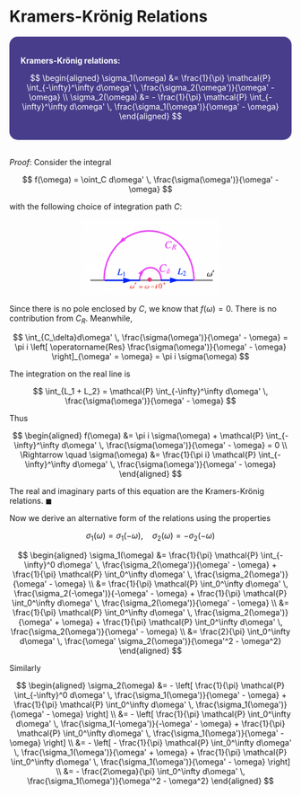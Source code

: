 <style>
    .katex {
        font-size: 1.1em;
    }
    .remark {
        border-radius: 15px;
        padding: 20px;
        background-color: SeaGreen;
        color: White;
    }
    .result {
        border-radius: 15px;
        padding: 20px;
        background-color: DarkSlateBlue;
        color: White;
    }
</style>

# Kramers-Krönig Relations

<div class="result">

**Kramers-Krönig relations:**

$$
\begin{aligned}
    \sigma_1(\omega) &= \frac{1}{\pi} \mathcal{P}
    \int_{-\infty}^\infty d\omega' \, 
    \frac{\sigma_2(\omega')}{\omega' - \omega}
    \\
    \sigma_2(\omega) &= - \frac{1}{\pi} \mathcal{P}
    \int_{-\infty}^\infty d\omega' \, 
    \frac{\sigma_1(\omega')}{\omega' - \omega}
\end{aligned}
$$

</div><br>

*Proof*: Consider the integral

$$
f(\omega) = \oint_C d\omega' \,
\frac{\sigma(\omega')}{\omega' - \omega}
$$

with the following choice of integration path $C$:

<center>
<img src="Figures/KK-int_path.png" width="250pt">
</center>

Since there is no pole enclosed by $C$, we know that $f(\omega) = 0$. There is no contribution from $C_R$. Meanwhile, 

$$
\int_{C_\delta}d\omega' \,
\frac{\sigma(\omega')}{\omega' - \omega}
= \pi i \left[
    \operatorname{Res} \frac{\sigma(\omega')}{\omega' - \omega}
\right]_{\omega' = \omega}
= \pi i \sigma(\omega)
$$

The integration on the real line is

$$
\int_{L_1 + L_2} = \mathcal{P} 
\int_{-\infty}^\infty d\omega' \,
\frac{\sigma(\omega')}{\omega' - \omega}
$$

Thus

$$
\begin{aligned}
    f(\omega) &= \pi i \sigma(\omega)
    + \mathcal{P} 
    \int_{-\infty}^\infty d\omega' \,
    \frac{\sigma(\omega')}{\omega' - \omega} = 0
    \\
    \Rightarrow \quad
    \sigma(\omega) &= \frac{1}{\pi i}
    \mathcal{P} 
    \int_{-\infty}^\infty d\omega' \,
    \frac{\sigma(\omega')}{\omega' - \omega}
\end{aligned}
$$

The real and imaginary parts of this equation are the Kramers-Krönig relations. $\blacksquare$

Now we derive an alternative form of the relations using the properties

$$
\sigma_1(\omega) = \sigma_1(-\omega), \quad
\sigma_2(\omega) = -\sigma_2(-\omega)
$$

$$
\begin{aligned}
    \sigma_1(\omega)
    &= \frac{1}{\pi} \mathcal{P}
    \int_{-\infty}^0 d\omega' \, 
    \frac{\sigma_2(\omega')}{\omega' - \omega}
    + \frac{1}{\pi} \mathcal{P}
    \int_0^\infty d\omega' \, 
    \frac{\sigma_2(\omega')}{\omega' - \omega}
    \\
    &= \frac{1}{\pi} \mathcal{P}
    \int_0^\infty d\omega' \, 
    \frac{\sigma_2(-\omega')}{-\omega' - \omega}
    + \frac{1}{\pi} \mathcal{P}
    \int_0^\infty d\omega' \, 
    \frac{\sigma_2(\omega')}{\omega' - \omega}
    \\
    &= \frac{1}{\pi} \mathcal{P}
    \int_0^\infty d\omega' \, 
    \frac{\sigma_2(\omega')}{\omega' + \omega}
    + \frac{1}{\pi} \mathcal{P}
    \int_0^\infty d\omega' \, 
    \frac{\sigma_2(\omega')}{\omega' - \omega}
    \\
    &= \frac{2}{\pi} \int_0^\infty d\omega' \,
    \frac{\omega' \sigma_2(\omega')}{\omega'^2 - \omega^2}
\end{aligned}
$$

Similarly

$$
\begin{aligned}
    \sigma_2(\omega)
    &= - \left[
        \frac{1}{\pi} \mathcal{P}
        \int_{-\infty}^0 d\omega' \, 
        \frac{\sigma_1(\omega')}{\omega' - \omega}
        + \frac{1}{\pi} \mathcal{P}
        \int_0^\infty d\omega' \, 
        \frac{\sigma_1(\omega')}{\omega' - \omega}
    \right]
    \\
    &= - \left[
        \frac{1}{\pi} \mathcal{P}
        \int_0^\infty d\omega' \, 
        \frac{\sigma_1(-\omega')}{-\omega' - \omega}
        + \frac{1}{\pi} \mathcal{P}
        \int_0^\infty d\omega' \, 
        \frac{\sigma_1(\omega')}{\omega' - \omega}
    \right]
    \\
    &= - \left[
        - \frac{1}{\pi} \mathcal{P}
        \int_0^\infty d\omega' \, 
        \frac{\sigma_1(\omega')}{\omega' + \omega}
        + \frac{1}{\pi} \mathcal{P}
        \int_0^\infty d\omega' \, 
        \frac{\sigma_1(\omega')}{\omega' - \omega}
    \right]
    \\
    &= - \frac{2\omega}{\pi} \int_0^\infty d\omega' \,
    \frac{\sigma_1(\omega')}{\omega'^2 - \omega^2}
\end{aligned}
$$
